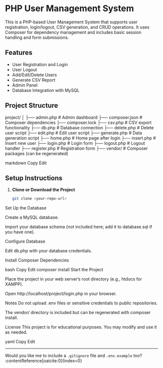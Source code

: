 # PHP User Management System

This is a PHP-based User Management System that supports user registration, login/logout, CSV generation, and CRUD operations. It uses Composer for dependency management and includes basic session handling and form submissions.

## Features

- User Registration and Login
- User Logout
- Add/Edit/Delete Users
- Generate CSV Report
- Admin Panel
- Database Integration with MySQL

## Project Structure

project/
│
├── admin.php # Admin dashboard
├── composer.json # Composer dependencies
├── composer.lock
├── csv.php # CSV export functionality
├── db.php # Database connection
├── delete.php # Delete user script
├── edit.php # Edit user script
├── generate.php # Data generation script
├── home.php # Home page after login
├── insert.php # Insert new user
├── login.php # Login form
├── logout.php # Logout handler
├── register.php # Registration form
├── vendor/ # Composer packages (can be regenerated)

markdown
Copy
Edit

## Setup Instructions

1. **Clone or Download the Project**
   ```bash
   git clone <your-repo-url>
Set Up the Database

Create a MySQL database.

Import your database schema (not included here; add it to database.sql if you have one).

Configure Database

Edit db.php with your database credentials.

Install Composer Dependencies

bash
Copy
Edit
composer install
Start the Project

Place the project in your web server’s root directory (e.g., htdocs for XAMPP).

Open http://localhost/project/login.php in your browser.

Notes
Do not upload .env files or sensitive credentials to public repositories.

The vendor/ directory is included but can be regenerated with composer install.

License
This project is for educational purposes. You may modify and use it as needed.

yaml
Copy
Edit

---

Would you like me to include a `.gitignore` file and `.env.example` too? ​:contentReference[oaicite:0]{index=0}​







